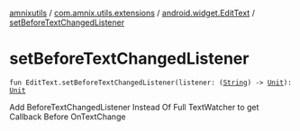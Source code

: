 [amnixutils](../../index.md) / [com.amnix.utils.extensions](../index.md) / [android.widget.EditText](index.md) / [setBeforeTextChangedListener](./set-before-text-changed-listener.md)

# setBeforeTextChangedListener

`fun EditText.setBeforeTextChangedListener(listener: (`[`String`](https://kotlinlang.org/api/latest/jvm/stdlib/kotlin/-string/index.html)`) -> `[`Unit`](https://kotlinlang.org/api/latest/jvm/stdlib/kotlin/-unit/index.html)`): `[`Unit`](https://kotlinlang.org/api/latest/jvm/stdlib/kotlin/-unit/index.html)

Add BeforeTextChangedListener Instead Of Full TextWatcher to get Callback Before OnTextChange

